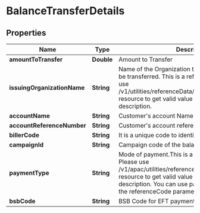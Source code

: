 # BalanceTransferDetails

## Properties
Name | Type | Description | Notes
------------ | ------------- | ------------- | -------------
**amountToTransfer** | **Double** | Amount to Transfer | 
**issuingOrganizationName** | **String** | Name of the Organization to which the fund has to be transferred. This is a reference data field. Please use /v1/utilities/referenceData/{cardIssuingOrganization} resource to get valid value of this field with description. |  [optional]
**accountName** | **String** | Customer&#x27;s account Name |  [optional]
**accountReferenceNumber** | **String** | Customer&#x27;s account reference number with biller. |  [optional]
**billerCode** | **String** | It is a unique code to identify a BPAY biller |  [optional]
**campaignId** | **String** | Campaign code of the balance transfer. |  [optional]
**paymentType** | **String** | Mode of payment.This is a reference data field. Please use /v1/apac/utilities/referenceData/{paymentType} resource to get valid value of this field with description. You can use paymentType field name as the referenceCode parameter to retrieve the values. |  [optional]
**bsbCode** | **String** | BSB Code for EFT payment mode. |  [optional]
